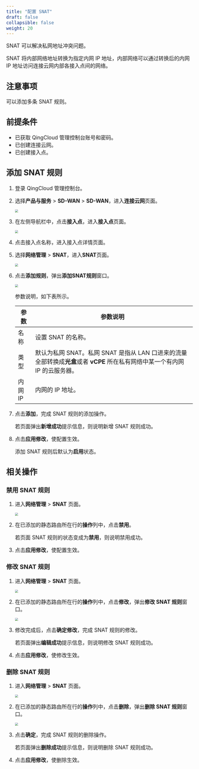 ```yaml
---
title: "配置 SNAT"
draft: false
collapsible: false
weight: 20
---
```


SNAT 可以解决私网地址冲突问题。

SNAT 将内部网络地址转换为指定内网 IP 地址，内部网络可以通过转换后的内网 IP 地址访问连接云网内部各接入点间的网络。

## 注意事项

可以添加多条 SNAT 规则。

## 前提条件

- 已获取 QingCloud 管理控制台账号和密码。
- 已创建连接云网。
- 已创建接入点。

## 添加 SNAT 规则

1. 登录 QingCloud 管理控制台。

2. 选择**产品与服务** > **SD-WAN** > **SD-WAN**，进入**连接云网**页面。

   <img src="../../../../_images/qs_cloud_network.png" style="zoom:50%;" />

3. 在左侧导航栏中，点击**接入点**，进入**接入点**页面。

   <img src="../../../../_images/qs_light_access.png" style="zoom:50%;" />

4. 点击接入点名称，进入接入点详情页面。

5. 选择**网络管理** > **SNAT**，进入**SNAT**页面。

   <img src="../../../../_images/um_snat_list.png" style="zoom:50%;" />

6. 点击**添加规则**，弹出**添加SNAT规则**窗口。

   <img src="../../../../_images/um_snat_win.png" style="zoom:50%;" />

   参数说明，如下表所示。

   | 参数    | 参数说明                                                     |
   | ------- | ------------------------------------------------------------ |
   | 名称    | 设置 SNAT 的名称。                                           |
   | 类型    | 默认为私网 SNAT。私网 SNAT 是指从 LAN 口进来的流量全部转换成<b>光盒</b>或者 <b>vCPE</b> 所在私有网络中某一个有内网 IP 的云服务器。 |
   | 内网 IP | 内网的 IP 地址。                                             |
   
7. 点击**添加**，完成 SNAT 规则的添加操作。

   若页面弹出**新增成功**提示信息，则说明新增 SNAT 规则成功。

8. 点击**应用修改**，使配置生效。

   添加 SNAT 规则后默认为**启用**状态。

## 相关操作

### 禁用 SNAT 规则

1. 进入**网络管理** > **SNAT** 页面。

   <img src="../../../../_images/qs_vcpe_bgp_list_modify.png" style="zoom:50%;" />

2. 在已添加的静态路由所在行的**操作**列中，点击**禁用**。

   若页面 SNAT 规则的状态变成为**禁用**，则说明禁用成功。
   
3. 点击**应用修改**，使配置生效。

### 修改 SNAT 规则

1. 进入**网络管理** > **SNAT** 页面。

   <img src="../../../../_images/qs_vcpe_bgp_list_modify.png" style="zoom:50%;" />

2. 在已添加的静态路由所在行的**操作**列中，点击**修改**，弹出**修改 SNAT 规则**窗口。

   <img src="../../../../_images/um_modify_snat.png" style="zoom:50%;" />

3. 修改完成后，点击**确定修改**，完成 SNAT 规则的修改。

   若页面弹出**编辑成功**提示信息，则说明修改 SNAT 规则成功。
   
4. 点击**应用修改**，使修改生效。

### 删除 SNAT 规则

1. 进入**网络管理** > **SNAT** 页面。

   <img src="../../../../_images/qs_vcpe_bgp_list_modify.png" style="zoom:50%;" />

2. 在已添加的静态路由所在行的**操作**列中，点击**删除**，弹出**删除 SNAT 规则**窗口。

   <img src="../../../../_images/um_del_bgp.png" style="zoom:50%;" />

3. 点击**确定**，完成 SNAT 规则的删除操作。

   若页面弹出**删除成功**提示信息，则说明删除 SNAT 规则成功。
   
4. 点击**应用修改**，使删除生效。

